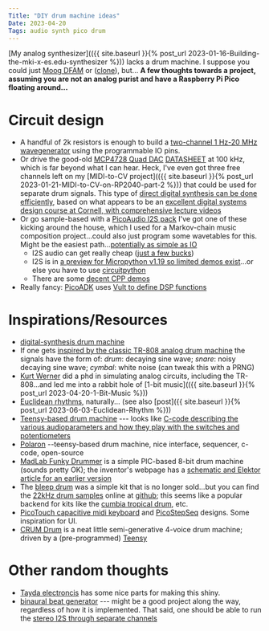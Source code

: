 ```yaml
---
Title: "DIY drum machine ideas"
Date: 2023-04-20
Tags: audio synth pico drum
---
```


[My analog synthesizer](({{ site.baseurl }}{% post_url 2023-01-16-Building-the-mki-x-es.edu-synthesizer %})) lacks a drum machine.  I suppose you could just [Moog DFAM](https://www.moogmusic.com/products/dfam-drummer-another-mother) or ([clone](https://www.synthtopia.com/content/2023/05/26/behringer-edge-now-shipping-with-199-list-price/)), but... **A few thoughts towards a project, assuming you are not an analog purist and have a Raspberry Pi Pico floating around...**

# Circuit design

* A handful of 2k resistors is enough to build a [two-channel 1 Hz-20 MHz wavegenerator](https://www.instructables.com/Arbitrary-Wave-Generator-With-the-Raspberry-Pi-Pic/) using the programmable IO pins. 
* Or drive the good-old [MCP4728 Quad DAC](https://www.adafruit.com/product/4470) [DATASHEET](https://ww1.microchip.com/downloads/en/DeviceDoc/22187E.pdf) at 100 kHz, which is far beyond what I can hear.  Heck, I've even got three free channels left on my [MIDI-to-CV project](({{ site.baseurl }}{% post_url 2023-01-21-MIDI-to-CV-on-RP2040-part-2 %})) that could be used for separate drum signals.  This type of [direct digital synthesis can be done efficiently](https://vanhunteradams.com/Pico/TimerIRQ/SPI_DDS.html), based on what appears to be an [excellent digital systems design course at Cornell, with comprehensive lecture videos](https://www.youtube.com/playlist?list=PLDqMkB5cbBA5oDg8VXM110GKc-CmvUqEZ)
* Or go sample-based with a [PicoAudio I2S pack](https://shop.pimoroni.com/en-us/products/pico-audio-pack) I've got one of these kicking around the house, which I used for a Markov-chain music composition project...could also just program some wavetables for this.  Might be the easiest path...[potentially as simple as IO](https://github.com/todbot/circuitpython-tricks/blob/main/larger-tricks/pidaydrummachine.py)
    * I2S audio can get really cheap ([just a few bucks](https://www.aliexpress.us/item/3256802711963831.html?gatewayAdapt=glo2usa4itemAdapt&_randl_shipto=US))
    * I2S is in [a preview for Micropython v1.19 so limited demos exist](https://github.com/miketeachman/micropython-i2s-examples)...or else you have to use [circuitpython](https://learn.adafruit.com/mp3-playback-rp2040/pico-i2s-mp3)
    * There are some [decent CPP demos](https://github.com/pimoroni/pimoroni-pico/blob/main/examples/pico_audio/demo.cpp)
* Really fancy: [PicoADK](https://github.com/DatanoiseTV/PicoADK-Hardware) uses [Vult to define DSP functions](https://www.vult-dsp.com/vult-language)

# Inspirations/Resources

* [digital-synthesis drum machine](https://www.youtube.com/watch?v=A_Bv5Ad-Cy8)
* If one gets [inspired by the classic TR-808 analog drum machine](http://mickeydelp.com/blog/anatomy-of-a-drum-machine)  the signals have the form of: *drum*: decaying sine wave; *snare*: noisy decaying sine wave; *cymbal*: white noise (can tweak this with a PRNG)
* [Kurt Werner](https://ccrma.stanford.edu/~kwerner/) did a phd in simulating analog circuits, including the TR-808...and led me into a rabbit hole of [1-bit music](({{ site.baseurl }}{% post_url 2023-04-20-1-Bit-Music %}))
* [Euclidean rhythms](https://en.wikipedia.org/wiki/Euclidean_rhythm), naturally... (see also [post]({{ site.baseurl }}{% post_url 2023-06-03-Euclidean-Rhythm %}))
* [Teensy-based drum machine](https://cdm.link/2023/02/diy-drum-machine-teensy/) --- looks like [C-code describing the various audioparameters and how they play with the switches and potentiometers](https://github.com/albnys/Drum-Machine/blob/main/Drum_machine.ino)
* [Polaron](https://github.com/zueblin/Polaron) --teensy-based drum machine, nice interface, sequencer, c-code, open-source
* [MadLab Funky Drummer](https://www.tindie.com/products/madlab/funky-drummer-kit/) is a simple PIC-based 8-bit drum machine (sounds pretty OK); the inventor's webpage has a [schematic and Elektor article for an earlier version](http://www.madlab.org/kits/drummer.html)
* The [bleep drum](https://bleeplabs.com/product/the-bleep-drum/) was a simple kit that is no longer sold...but you can find the [22kHz drum samples](http://bleeplabs.com/2013/04/07/putting-your-own-samples-in-the-bleep-drum/) online at [github](https://github.com/BleepLabs/Bleep-Drum); this seems like a popular backend for kits like the [cumbia tropical drum](https://www.tindie.com/products/oficinadesonido/hanan-cumbia-tropical-drum-machine/), etc.
* [PicoTouch capacitive midi keyboard](https://www.tindie.com/products/todbot/picotouch-capsense-midi-keyboard-for-raspi-pico/) and [PicoStepSeq](https://www.tindie.com/products/todbot/picostepseq-pcb/) designs.  Some inspiration for UI.   
* [CRUM Drum](https://www.thonk.co.uk/shop/crum-drum/) is a neat little semi-generative 4-voice drum machine; driven by a (pre-programmed) [Teensy](https://www.sparkfun.com/products/16996)


# Other random thoughts

* [Tayda electroncis](https://www.taydaelectronics.com) has some nice parts for making this shiny.
* [binaural beat generator](https://syntherjack.net/binaural-beat-generator-1-5-arduino/) --- might be a good project along the way, regardless of how it is implemented. That said, one should be able to run the [stereo I2S through separate channels](https://github.com/elehobica/pico_sine_wave_i2s_32b/blob/main/my_pico_audio_i2s/audio_i2s.pio)